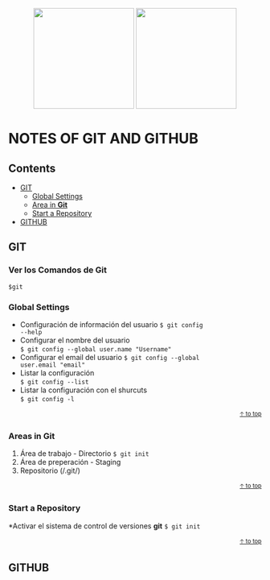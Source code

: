 <p align="center"><a href="https://git-scm.com" target="_blank"><img src="https://upload.wikimedia.org/wikipedia/commons/3/3f/Git_icon.svg" width="200"></a>
<a href="https://github.com" target="_blank"><img src="https://github.githubassets.com/images/modules/logos_page/GitHub-Mark.png" width="200"></a></p>

# NOTES OF GIT AND GITHUB

## Contents
- [GIT](#git)
    - [Global Settings](#global-settings)
    - [Area in **Git**](#areas-in-git)
    - [Start a Repository](#start-a-repository)
- [GITHUB](#github)

## GIT

### Ver los Comandos de **Git**
<pre><code>$git</code></pre>

### Global Settings
* Configuración de información del usuario
<code>$ git config --help</code>      
* Configurar el nombre del usuario                   
<code>$ git config --global user.name "Username"</code>  
* Configurar el email del usuario
<code>$ git config --global user.email "email"</code>  
* Listar la configuración        
<code>$ git config --list</code>      
* Listar la configuración con el shurcuts                         
<code>$ git config -l</code>                               

<div align="right">
  <small><a href="#contents">🡡 to top</a></small>
</div>

### Areas in **Git**
1. Área de trabajo - Directorio <code>$ git init</code>
2. Área de preperación - Staging
3. Repositorio (/.git/)

<div align="right">
  <small><a href="#contents">🡡 to top</a></small>
</div>

### Start a Repository
*Activar el sistema de control de versiones **git**
<code>$ git init </code>                                           

<div align="right">
  <small><a href="#contents">🡡 to top</a></small>
</div>

## GITHUB


